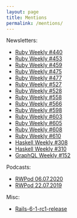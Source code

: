 ```yaml
---
layout: page
title: Mentions
permalink: /mentions/
---
```


Newsletters:

- [Ruby Weekly #440](https://rubyweekly.com/issues/440)
- [Ruby Weekly #453](https://rubyweekly.com/issues/453)
- [Ruby Weekly #459](https://rubyweekly.com/issues/459)
- [Ruby Weekly #475](https://rubyweekly.com/issues/475)
- [Ruby Weekly #477](https://rubyweekly.com/issues/477)
- [Ruby Weekly #527](https://rubyweekly.com/issues/527)
- [Ruby Weekly #528](https://rubyweekly.com/issues/528)
- [Ruby Weekly #558](https://rubyweekly.com/issues/558)
- [Ruby Weekly #566](https://rubyweekly.com/issues/566)
- [Ruby Weekly #598](https://rubyweekly.com/issues/598)
- [Ruby Weekly #603](https://rubyweekly.com/issues/603)
- [Ruby Weekly #605](https://rubyweekly.com/issues/605)
- [Ruby Weekly #608](https://rubyweekly.com/issues/608)
- [Ruby Weekly #610](https://rubyweekly.com/issues/610)
- [Haskell Weekly #308](https://haskellweekly.news/issue/308.html)
- [Haskell Weekly #310](https://haskellweekly.news/issue/310.html)
- [GraphQL Weekly #152](https://www.graphqlweekly.com/issues/152/#content)

Podcasts:

- [RWPod 06.07.2020](https://www.rwpod.com/posts/2020/07/06/podcast-08-26.html)
- [RWPod 22.07.2019](https://www.rwpod.com/posts/2019/07/22/podcast-07-29.html)

Misc:

- [Rails-6-1-rc1-release](https://weblog.rubyonrails.org/2020/11/2/Rails-6-1-rc1-release/)
